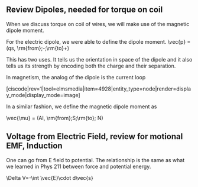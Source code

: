 ## Review Dipoles, needed for torque on coil

When we discuss torque on coil of wires, we will make use of the magnetic dipole moment. 

For the electric dipole, we were able to define the dipole moment. 
<lrn-math> \vec{p} = (qs, \rm{from}\;-\;\rm{to}+) </lrn-math>

This has two uses. It tells us the orientation in space of the dipole and it also tells us its strength by encoding both the charge and their separation. 

In magnetism, the analog of the dipole is the current loop

[ciscode|rev=1|tool=elmsmedia|item=4928|entity_type=node|render=display_mode|display_mode=image]

In a similar fashion, we define the magnetic dipole moment as 

<lrn-math>\vec{\mu} = (AI, \rm{from}\;S\;\rm{to}\; N) </lrn-math>


## Voltage from Electric Field, review for motional EMF, Induction

One can go from E field to potential. The relationship is the same as what we learned in Phys 211 between force and potential energy. 

<lrn-math>\Delta V=-\int \vec{E}\cdot d\vec{s} </lrn-math>
